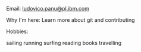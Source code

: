Email: ludovico.panu@pl.ibm.com

Why I'm here: Learn more about git and contributing

Hobbies:

sailing running surfing reading books travelling

